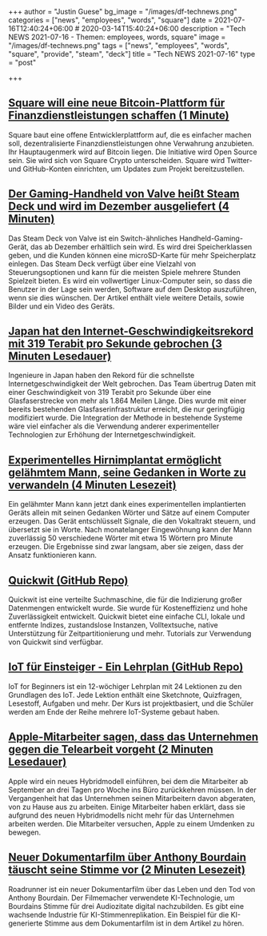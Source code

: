 +++
author = "Justin Guese"
bg_image = "/images/df-technews.png"
categories = ["news", "employees", "words", "square"]
date = 2021-07-16T12:40:24+06:00 # 2020-03-14T15:40:24+06:00
description = "Tech NEWS 2021-07-16 - Themen: employees, words, square"
image = "/images/df-technews.png"
tags = ["news", "employees", "words", "square", "provide", "steam", "deck"]
title = "Tech NEWS 2021-07-16"
type = "post"

+++

## [Square will eine neue Bitcoin-Plattform für Finanzdienstleistungen schaffen (1 Minute)](https://www.coindesk.com/square-to-create-a-new-bitcoin-platform-for-financial-services)

 Square baut eine offene Entwicklerplattform auf, die es einfacher machen soll, dezentralisierte Finanzdienstleistungen ohne Verwahrung anzubieten. Ihr Hauptaugenmerk wird auf Bitcoin liegen. Die Initiative wird Open Source sein. Sie wird sich von Square Crypto unterscheiden. Square wird Twitter- und GitHub-Konten einrichten, um Updates zum Projekt bereitzustellen.

## [Der Gaming-Handheld von Valve heißt Steam Deck und wird im Dezember ausgeliefert (4 Minuten)](https://www.theverge.com/2021/7/15/22578783/valve-steam-deck-gaming-handheld-pc)

 Das Steam Deck von Valve ist ein Switch-ähnliches Handheld-Gaming-Gerät, das ab Dezember erhältlich sein wird. Es wird drei Speicherklassen geben, und die Kunden können eine microSD-Karte für mehr Speicherplatz einlegen. Das Steam Deck verfügt über eine Vielzahl von Steuerungsoptionen und kann für die meisten Spiele mehrere Stunden Spielzeit bieten. Es wird ein vollwertiger Linux-Computer sein, so dass die Benutzer in der Lage sein werden, Software auf dem Desktop auszuführen, wenn sie dies wünschen. Der Artikel enthält viele weitere Details, sowie Bilder und ein Video des Geräts.

## [Japan hat den Internet-Geschwindigkeitsrekord mit 319 Terabit pro Sekunde gebrochen (3 Minuten Lesedauer)](https://interestingengineering.com/japan-shattered-internet-speed-record-319-terabits)

 Ingenieure in Japan haben den Rekord für die schnellste Internetgeschwindigkeit der Welt gebrochen. Das Team übertrug Daten mit einer Geschwindigkeit von 319 Terabit pro Sekunde über eine Glasfaserstrecke von mehr als 1.864 Meilen Länge. Dies wurde mit einer bereits bestehenden Glasfaserinfrastruktur erreicht, die nur geringfügig modifiziert wurde. Die Integration der Methode in bestehende Systeme wäre viel einfacher als die Verwendung anderer experimenteller Technologien zur Erhöhung der Internetgeschwindigkeit.

## [Experimentelles Hirnimplantat ermöglicht gelähmtem Mann, seine Gedanken in Worte zu verwandeln (4 Minuten Lesezeit)](https://www.npr.org/sections/health-shots/2021/07/14/1016028911/experimental-brain-implant-lets-man-with-paralysis-turn-his-thoughts-into-words)

 Ein gelähmter Mann kann jetzt dank eines experimentellen implantierten Geräts allein mit seinen Gedanken Wörter und Sätze auf einem Computer erzeugen. Das Gerät entschlüsselt Signale, die den Vokaltrakt steuern, und übersetzt sie in Worte. Nach monatelanger Eingewöhnung kann der Mann zuverlässig 50 verschiedene Wörter mit etwa 15 Wörtern pro Minute erzeugen. Die Ergebnisse sind zwar langsam, aber sie zeigen, dass der Ansatz funktionieren kann.

## [Quickwit (GitHub Repo)](https://github.com/quickwit-inc/quickwit/)

 Quickwit ist eine verteilte Suchmaschine, die für die Indizierung großer Datenmengen entwickelt wurde. Sie wurde für Kosteneffizienz und hohe Zuverlässigkeit entwickelt. Quickwit bietet eine einfache CLI, lokale und entfernte Indizes, zustandslose Instanzen, Volltextsuche, native Unterstützung für Zeitpartitionierung und mehr. Tutorials zur Verwendung von Quickwit sind verfügbar.

## [IoT für Einsteiger - Ein Lehrplan (GitHub Repo)](https://github.com/microsoft/IoT-For-Beginners)

 IoT for Beginners ist ein 12-wöchiger Lehrplan mit 24 Lektionen zu den Grundlagen des IoT. Jede Lektion enthält eine Sketchnote, Quizfragen, Lesestoff, Aufgaben und mehr. Der Kurs ist projektbasiert, und die Schüler werden am Ende der Reihe mehrere IoT-Systeme gebaut haben.

## [Apple-Mitarbeiter sagen, dass das Unternehmen gegen die Telearbeit vorgeht (2 Minuten Lesedauer)](https://www.theverge.com/2021/7/15/22578804/apple-employees-work-from-home-request-denied-hybrid-model)

 Apple wird ein neues Hybridmodell einführen, bei dem die Mitarbeiter ab September an drei Tagen pro Woche ins Büro zurückkehren müssen. In der Vergangenheit hat das Unternehmen seinen Mitarbeitern davon abgeraten, von zu Hause aus zu arbeiten. Einige Mitarbeiter haben erklärt, dass sie aufgrund des neuen Hybridmodells nicht mehr für das Unternehmen arbeiten werden. Die Mitarbeiter versuchen, Apple zu einem Umdenken zu bewegen.

## [Neuer Dokumentarfilm über Anthony Bourdain täuscht seine Stimme vor (2 Minuten Lesezeit)](https://www.theverge.com/2021/7/15/22578707/anthony-bourdain-documentary-deepfake-voice)

 Roadrunner ist ein neuer Dokumentarfilm über das Leben und den Tod von Anthony Bourdain. Der Filmemacher verwendete KI-Technologie, um Bourdains Stimme für drei Audiozitate digital nachzubilden. Es gibt eine wachsende Industrie für KI-Stimmenreplikation. Ein Beispiel für die KI-generierte Stimme aus dem Dokumentarfilm ist in dem Artikel zu hören.

